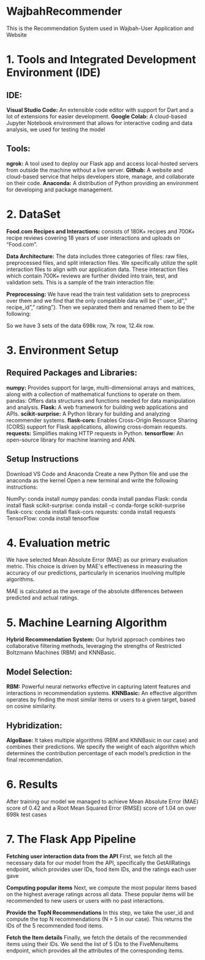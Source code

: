 # WajbahRecommender
This is the Recommendation System used in Wajbah-User Application and Website


# 1. Tools and Integrated Development Environment (IDE)
## IDE:
**Visual Studio Code:** An extensible code editor with support for Dart and a lot of extensions for easier development.
**Google Colab:** A cloud-based Jupyter Notebook environment that allows for interactive coding and data analysis, we used for testing the model

## Tools:
**ngrok:** A tool used to deploy our Flask app and access local-hosted servers from outside the machine without a live server.
**Github:** A website and cloud-based service that helps developers store, manage, and collaborate on their code.
**Anaconda:** A distribution of Python providing an environment for developing and package management.


# 2. DataSet 
**Food.com Recipes and Interactions:** consists of 180K+ recipes and 700K+ recipe reviews covering 18 years of user interactions and uploads on “Food.com”. 

**Data Architecture:** The data includes three categories of files: raw files, preprocessed files, and split interaction files. We specifically utilize the split interaction files to align with our application data. These interaction files which contain 700K+ reviews are further divided into train, test, and validation sets. This is a sample of the train interaction file: 



**Preprocessing:** We have read the train test validation sets to preprocess over them and we find that the only compatible data will be {“ user_id”,” recipe_id”,” rating”}. Then we separated them and renamed them to be the following:

So we have 3 sets of the data 698k row, 7k row, 12.4k row.

# 3. Environment Setup 
## Required Packages and Libraries:
**numpy:** Provides support for large, multi-dimensional arrays and matrices, along with a collection of mathematical functions to operate on them.
pandas: Offers data structures and functions needed for data manipulation and analysis.
**Flask:** A  web framework for building web applications and APIs.
**scikit-surprise:** A Python library for building and analyzing recommender systems.
**flask-cors:** Enables Cross-Origin Resource Sharing (CORS) support for Flask applications, allowing cross-domain requests.
**requests:** Simplifies making HTTP requests in Python.
**tensorflow:** An open-source library for machine learning and ANN.




## Setup Instructions 
Download VS Code and Anaconda 
Create a new Python file and use the anaconda as the kernel 
Open a new terminal and write the following instructions:

NumPy: conda install numpy
pandas: conda install pandas
Flask: conda install flask
scikit-surprise: conda install -c conda-forge scikit-surprise
flask-cors: conda install flask-cors
requests: conda install requests
TensorFlow: conda install tensorflow

# 4. Evaluation metric
We have selected Mean Absolute Error (MAE) as our primary evaluation metric. This choice is driven by MAE's effectiveness in measuring the accuracy of our predictions, particularly in scenarios involving multiple algorithms.

MAE is calculated as the average of the absolute differences between predicted and actual ratings.


# 5. Machine Learning Algorithm 
**Hybrid Recommendation System:** Our hybrid approach combines two collaborative filtering methods, leveraging the strengths of Restricted Boltzmann Machines (RBM) and KNNBasic.
## Model Selection:
**RBM:** Powerful neural networks effective in capturing latent features and interactions in recommendation systems.
**KNNBasic:** An effective algorithm operates by finding the most similar items or users to a given target, based on cosine similarity.

## Hybridization:
**AlgoBase:** It takes multiple algorithms (RBM and KNNBasic in our case) and combines their predictions. We specify the weight of each algorithm which determines the contribution percentage of each model’s prediction in the final recommendation.


# 6. Results 
After training our model we managed to achieve Mean Absolute Error (MAE) score of 0.42 and a Root Mean Squared Error (RMSE) score of 1.04 on over 698k test cases


# 7. The Flask App Pipeline 
**Fetching user interaction data from the API**
First, we fetch all the necessary data for our model from the API, specifically the GetAllRatings endpoint, which provides user IDs, food item IDs, and the ratings each user gave

**Computing popular items**
Next, we compute the most popular items based on the highest average ratings across all data. These popular items will be recommended to new users or users with no past interactions.

**Provide the TopN Recommendations**
In this step, we take the user_id and compute the top N recommendations (N = 5 in our case). This returns the IDs of the 5 recommended food items.

**Fetch the Item details**
Finally, we fetch the details of the recommended items using their IDs. We send the list of 5 IDs to the FiveMenuItems endpoint, which provides all the attributes of the corresponding items.
